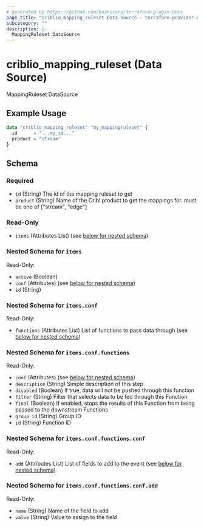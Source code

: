 ```yaml
---
# generated by https://github.com/hashicorp/terraform-plugin-docs
page_title: "criblio_mapping_ruleset Data Source - terraform-provider-criblio"
subcategory: ""
description: |-
  MappingRuleset DataSource
---
```


# criblio_mapping_ruleset (Data Source)

MappingRuleset DataSource

## Example Usage

```terraform
data "criblio_mapping_ruleset" "my_mappingruleset" {
  id      = "...my_id..."
  product = "stream"
}
```

<!-- schema generated by tfplugindocs -->
## Schema

### Required

- `id` (String) The id of the mapping ruleset to get
- `product` (String) Name of the Cribl product to get the mappings for. must be one of ["stream", "edge"]

### Read-Only

- `items` (Attributes List) (see [below for nested schema](#nestedatt--items))

<a id="nestedatt--items"></a>
### Nested Schema for `items`

Read-Only:

- `active` (Boolean)
- `conf` (Attributes) (see [below for nested schema](#nestedatt--items--conf))
- `id` (String)

<a id="nestedatt--items--conf"></a>
### Nested Schema for `items.conf`

Read-Only:

- `functions` (Attributes List) List of functions to pass data through (see [below for nested schema](#nestedatt--items--conf--functions))

<a id="nestedatt--items--conf--functions"></a>
### Nested Schema for `items.conf.functions`

Read-Only:

- `conf` (Attributes) (see [below for nested schema](#nestedatt--items--conf--functions--conf))
- `description` (String) Simple description of this step
- `disabled` (Boolean) If true, data will not be pushed through this function
- `filter` (String) Filter that selects data to be fed through this Function
- `final` (Boolean) If enabled, stops the results of this Function from being passed to the downstream Functions
- `group_id` (String) Group ID
- `id` (String) Function ID

<a id="nestedatt--items--conf--functions--conf"></a>
### Nested Schema for `items.conf.functions.conf`

Read-Only:

- `add` (Attributes List) List of fields to add to the event (see [below for nested schema](#nestedatt--items--conf--functions--conf--add))

<a id="nestedatt--items--conf--functions--conf--add"></a>
### Nested Schema for `items.conf.functions.conf.add`

Read-Only:

- `name` (String) Name of the field to add
- `value` (String) Value to assign to the field

